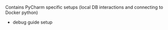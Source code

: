 Contains PyCharm specific setups (local DB interactions and connecting to Docker python)
+ debug guide setup

